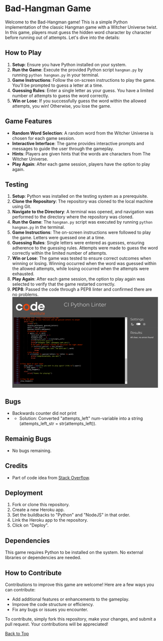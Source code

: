 # Bad-Hangman Game

Welcome to the Bad-Hangman game! This is a simple Python implementation of the classic Hangman game with a Witcher Universe twist. In this game, players must guess the hidden word character by character before running out of attempts. Let's dive into the details:

## How to Play

1. **Setup**: Ensure you have Python installed on your system.
2. **Run the Game**: Execute the provided Python script `hangman.py` by running `python hangman.py` in your terminal.
3. **Game Instructions**: Follow the on-screen instructions to play the game. You'll be prompted to guess a letter at a time.
4. **Guessing Rules**: Enter a single letter as your guess. You have a limited number of attempts to guess the word correctly.
5. **Win or Lose**: If you successfully guess the word within the allowed attempts, you win! Otherwise, you lose the game.

## Game Features

- **Random Word Selection**: A random word from the Witcher Universe is chosen for each game session.
- **Interactive Interface**: The game provides interactive prompts and messages to guide the user through the gameplay.
- **Hints**: Players are given hints that the words are characters from The Witcher Universe.
- **Play Again**: After each game session, players have the option to play again.

## Testing

1. **Setup**: Python was installed on the testing system as a prerequisite.
2. **Clone the Repository**: The repository was cloned to the local machine using Git.
3. **Navigate to the Directory**: A terminal was opened, and navigation was performed to the directory where the repository was cloned.
4. **Run the Game**: The `hangman.py` script was executed by running `python hangman.py` in the terminal.
5. **Game Instructions**: The on-screen instructions were followed to play the game. Letters were guessed one at a time.
6. **Guessing Rules**: Single letters were entered as guesses, ensuring adherence to the guessing rules. Attempts were made to guess the word correctly within the limited number of attempts.
7. **Win or Lose**: The game was tested to ensure correct outcomes when winning or losing. Winning occurred when the word was guessed within the allowed attempts, while losing occurred when the attempts were exhausted.
8. **Play Again**: After each game session, the option to play again was selected to verify that the game restarted correctly.
9. **PEP8**: Passed the code through a PEP8 linter and confirmed there are no problems.
![PEP8 Validation](media/CI_Python_Linter_Validation.png)

## Bugs

- Backwards counter did not print
- - Solution: Converted "attempts_left"  num-variable into a string (attempts_left_str = str(attempts_left)).

## Remainig Bugs

- No bugs remaining.

## Credits

- Part of code idea from [Stack Overflow](https://stackoverflow.com/).

## Deployment

1. Fork or clone this repository.
2. Create a new Heroku app.
3. Set the buildbacks to "Python" and "NodeJS" in that order.
4. Link the Heroku app to the repository.
5. Click on "Deploy".

## Dependencies

This game requires Python to be installed on the system. No external libraries or dependencies are needed.

## How to Contribute

Contributions to improve this game are welcome! Here are a few ways you can contribute:

- Add additional features or enhancements to the gameplay.
- Improve the code structure or efficiency.
- Fix any bugs or issues you encounter.

To contribute, simply fork this repository, make your changes, and submit a pull request. Your contributions will be appreciated!

[Back to Top](#bad-hangman-game)
